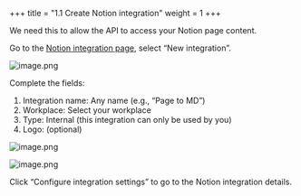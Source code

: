 +++
title = "1.1 Create Notion integration"
weight = 1
+++


We need this to allow the API to access your Notion page content.


Go to the [Notion integration page](https://www.notion.so/profile/integrations), select “New integration”.


![image.png](/images/002-ii-level-1-notion-to-md/001-1-setup-notion-integration/4-100144-image.png)


Complete the fields:

1. Integration name: Any name (e.g., “Page to MD”)
2. Workplace: Select your workplace
3. Type: Internal (this integration can only be used by you)
4. Logo: (optional)

![image.png](/images/002-ii-level-1-notion-to-md/001-1-setup-notion-integration/4-829294-image.png)


![image.png](/images/002-ii-level-1-notion-to-md/001-1-setup-notion-integration/4-838484-image.png)


Click “Configure integration settings” to go to the Notion integration details.


